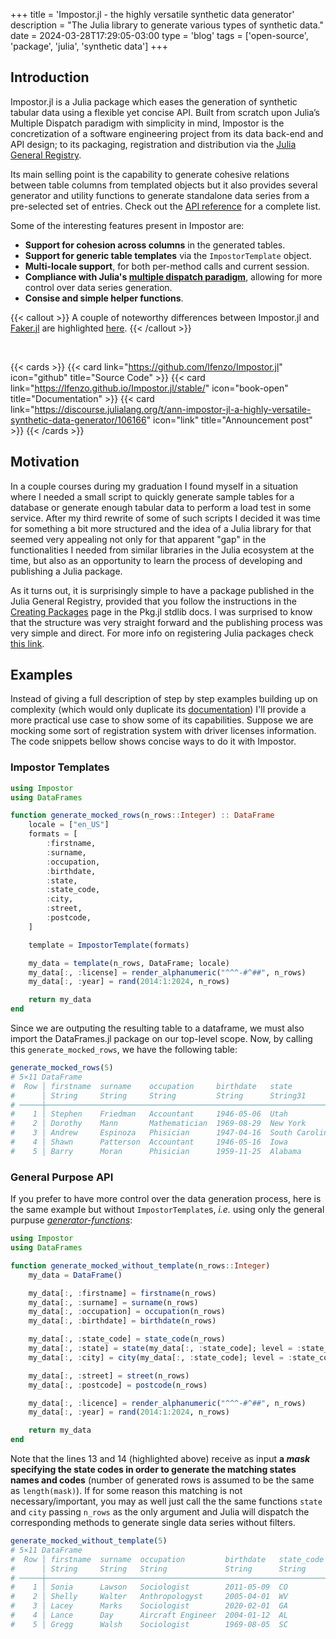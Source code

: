 +++
title = 'Impostor.jl - the highly versatile synthetic data generator'
description = "The Julia library to generate various types of synthetic data."
date = 2024-03-28T17:29:05-03:00
type = 'blog'
tags = ['open-source', 'package', 'julia', 'synthetic data']
+++

## Introduction

Impostor.jl is a Julia package which eases the generation of synthetic tabular data using a flexible yet concise API. Built from scratch upon Julia’s Multiple Dispatch paradigm with simplicity in mind, Impostor is the concretization of a software engineering project from its data back-end and API design; to its packaging, registration and distribution via the [Julia General Registry](https://github.com/JuliaRegistries/General).

Its main selling point is the capability to generate cohesive relations between table columns from templated objects but it also provides several generator and utility functions to generate standalone data series from a pre-selected set of entries. Check out the [API reference](https://lfenzo.github.io/Impostor.jl/stable/api_reference/) for a complete list.

Some of the interesting features present in Impostor are:
- **Support for cohesion across columns** in the generated tables.
- **Support for generic table templates** via the `ImpostorTemplate` object.
- **Multi-locale support**, for both per-method calls and current session.
- **Compliance with Julia's [multiple dispatch paradigm](https://docs.julialang.org/en/v1/manual/methods/)**, allowing for more control over data series generation.
- **Consise and simple helper functions**.

{{< callout >}}
A couple of noteworthy differences between Impostor.jl and [Faker.jl](https://github.com/neomatrixcode/Faker.jl) are highlighted [here](https://discourse.julialang.org/t/ann-impostor-jl-a-highly-versatile-synthetic-data-generator/106166/3).
{{< /callout >}}

<br>

{{< cards >}}
  {{< card link="https://github.com/lfenzo/Impostor.jl" icon="github" title="Source Code" >}}
  {{< card link="https://lfenzo.github.io/Impostor.jl/stable/" icon="book-open" title="Documentation" >}}
  {{< card link="https://discourse.julialang.org/t/ann-impostor-jl-a-highly-versatile-synthetic-data-generator/106166" icon="link" title="Announcement post" >}}
{{< /cards >}}


## Motivation

In a couple courses during my graduation I found myself in a situation where I needed a small script to quickly generate sample tables for a database or generate enough tabular data to perform a load test in some service. After my third rewrite of some of such scripts I decided it was time for something a bit more structured and the idea of a Julia library for that seemed very appealing not only for that apparent "gap" in the functionalities I needed from similar libraries in the Julia ecosystem at the time, but also as an opportunity to learn the process of developing and publishing a Julia package.

As it turns out, it is surprisingly simple to have a package published in the Julia General Registry, provided that you follow the instructions in the [Creating Packages](https://pkgdocs.julialang.org/v1/creating-packages/) page in the Pkg.jl stdlib docs. I was surprised to know that the structure was very straight forward and the publishing process was very simple and direct. For more info on registering Julia packages check [this link](https://pkgdocs.julialang.org/v1/creating-packages/#Registering-packages).

## Examples

Instead of giving a full description of step by step examples building up on complexity (which would only duplicate its [documentation](https://lfenzo.github.io/Impostor.jl/stable/)) I'll provide a more practical use case to show some of its capabilities. Suppose we are mocking some sort of registration system with driver licenses information. The code snippets bellow shows concise ways to do it with Impostor.

### Impostor Templates

```julia {linenos=table, filename="generate_my_data.jl"}
using Impostor
using DataFrames

function generate_mocked_rows(n_rows::Integer) :: DataFrame
    locale = ["en_US"]
    formats = [
        :firstname,
        :surname,
        :occupation,
        :birthdate,
        :state,
        :state_code,
        :city,
        :street,
        :postcode,
    ]

    template = ImpostorTemplate(formats)

    my_data = template(n_rows, DataFrame; locale)
    my_data[:, :license] = render_alphanumeric("^^^-#^##", n_rows)
    my_data[:, :year] = rand(2014:1:2024, n_rows)

    return my_data
end
```

Since we are outputing the resulting table to a dataframe, we must also import the DataFrames.jl package on our top-level scope. Now, by calling this `generate_mocked_rows`, we have the following table:
```julia
generate_mocked_rows(5)
# 5×11 DataFrame
#  Row │ firstname  surname    occupation     birthdate   state           state_code  city            street             postcode     licence   year  
#      │ String     String     String         String      String31        String3     String31        String             String       String    Int64 
# ─────┼─────────────────────────────────────────────────────────────────────────────────────────────────────────────────────────────────────────────
#    1 │ Stephen    Friedman   Accountant     1946-05-06  Utah            UT          Salt Lake City  Daugherty Avenue   363-646-702  GLU-2A12   2014
#    2 │ Dorothy    Mann       Mathematician  1969-08-29  New York        NY          New York City   Oconnor Road       863-875-466  WHN-0M46   2019
#    3 │ Andrew     Espinoza   Phisician      1947-04-16  South Carolina  SC          Charleston      Olivia Le Alley    541-284-571  UQJ-4H86   2017
#    4 │ Shawn      Patterson  Accountant     1946-05-16  Iowa            IA          Des Moines      Callahan Road      549-716-942  HCN-4H78   2016
#    5 │ Barry      Moran      Phisician      1959-11-25  Alabama         AL          Montgomery      Peterson Driveway  075-858-427  AYA-3L14   2019
```

### General Purpose API

If you prefer to have more control over the data generation process, here is the same example but without `ImpostorTemplate`s, *i.e.* using only the general purpuse [*generator-functions*](https://lfenzo.github.io/Impostor.jl/stable/#Concepts):

```julia {linenos=table, filename="generate_my_data.jl", hl_lines=[13, 14]}
using Impostor
using DataFrames

function generate_mocked_without_template(n_rows::Integer)
    my_data = DataFrame()

    my_data[:, :firstname] = firstname(n_rows)
    my_data[:, :surname] = surname(n_rows)
    my_data[:, :occupation] = occupation(n_rows)
    my_data[:, :birthdate] = birthdate(n_rows)

    my_data[:, :state_code] = state_code(n_rows)
    my_data[:, :state] = state(my_data[:, :state_code]; level = :state_code)
    my_data[:, :city] = city(my_data[:, :state_code]; level = :state_code)

    my_data[:, :street] = street(n_rows)
    my_data[:, :postcode] = postcode(n_rows)

    my_data[:, :licence] = render_alphanumeric("^^^-#^##", n_rows)
    my_data[:, :year] = rand(2014:1:2024, n_rows)

    return my_data
end
```

Note that the lines 13 and 14 (highlighted above) receive as input **a *mask* specifying the state codes in order to generate the matching states names and codes** (number of generated rows is assumed to be the same as `length(mask)`). If for some reason this matching is not necessary/important, you may as well just call the the same functions `state` and `city` passing `n_rows` as the only argument and Julia will dispatch the corresponding methods to generate single data series without filters.

```julia
generate_mocked_without_template(5)
# 5×11 DataFrame
#  Row │ firstname  surname  occupation         birthdate   state_code  state           city        street                   postcode     licence   year  
#      │ String     String   String             String      String      String          String      String                   String       String    Int64 
# ─────┼──────────────────────────────────────────────────────────────────────────────────────────────────────────────────────────────────────────────────
#    1 │ Sonia      Lawson   Sociologist        2011-05-09  CO          Colorado        Denver      West Road                024-483-265  PDC-4H97   2015
#    2 │ Shelly     Walter   Anthropologyst     2005-04-01  WV          West Virginia   Charleston  Tran Driveway            623-875-415  FIC-8B04   2019
#    3 │ Lacey      Marks    Sociologist        2020-02-01  GA          Georgia         Atlanta     Mason Valencia Alley     943-370-619  PDW-2I72   2020
#    4 │ Lance      Day      Aircraft Engineer  2004-01-12  AL          Alabama         Montgomery  Kent Road                002-914-648  KPE-0J59   2021
#    5 │ Gregg      Walsh    Sociologist        1969-08-05  SC          South Carolina  Columbia    Katherine Huff Driveway  058-703-987  DJM-5F65   2018
```
